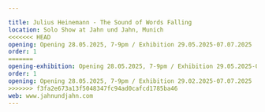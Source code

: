 ```yaml
---

title: Julius Heinemann - The Sound of Words Falling
location: Solo Show at Jahn und Jahn, Munich
<<<<<<< HEAD
opening: Opening 28.05.2025, 7-9pm / Exhibition 29.05.2025-07.07.2025
order: 1
=======
opening-exhibition: Opening 28.05.2025, 7-9pm / Exhibition 29.05.2025-07.07.2025
order: 1
opening: Opening 28.05.2025, 7-9pm / Exhibition 29.02.2025-07.07.2025
>>>>>>> f3fa2e673a13f5048347fc94ad0cafcd1785ba46
web: www.jahnundjahn.com
---
```


